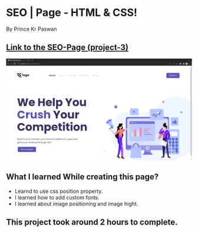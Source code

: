 # SEO | Page - HTML & CSS!

By Prince Kr Paswan

## [Link to the SEO-Page (project-3)](https://seo-page.netlify.app/)


![Completed Website](seo.png)

## What I learned While creating this page?

- Learnd to use css position  property.
- I learned how to add custom fonts.
- I learned about image positioning and image hight.

## This project took around 2 hours to complete.
